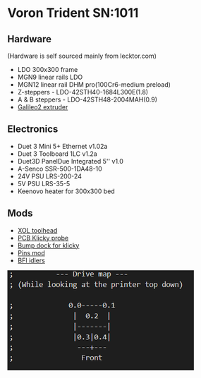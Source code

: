 # Voron Trident SN:1011


## Hardware
(Hardware is self sourced mainly from lecktor.com)
- LDO 300x300 frame
- MGN9 linear rails LDO
- MGN12 linear rail DHM pro(100Cr6-medium preload)
- Z-steppers - LDO-42STH40-1684L300E(1.8)
- A & B steppers - LDO-42STH48-2004MAH(0.9)
- [Galileo2 extruder](https://github.com/JaredC01/Galileo2)

## Electronics
- Duet 3 Mini 5+ Ethernet v1.02a
- Duet 3 Toolboard 1LC v1.2a
- Duet3D PanelDue Integrated 5'' v1.0
- A-Senco SSR-500-1DA48-10
- 24V PSU LRS-200-24
- 5V PSU LRS-35-5
- Keenovo heater for 300x300 bed

## Mods
- [XOL toolhead](https://github.com/Armchair-Engineering/Xol-Toolhead)
- [PCB Klicky probe](https://github.com/tanaes/whopping_Voron_mods/tree/main/pcb_klicky)
- [Bump dock for klicky](https://github.com/DW-Tas/Klicky-00/blob/main/instructions.md#bump-dock)
- [Pins mod](https://github.com/VoronDesign/VoronUsers/tree/master/printer_mods/hartk1213/Voron2.4_Trident_Pins_Mod)
- [BFI idlers](https://github.com/clee/VoronBFI/tree/main)

![Drive map](/images/Drive_maping.PNG)
